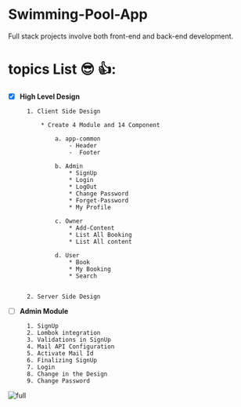 # Swimming-Pool-App
Full stack projects involve both front-end and back-end development.




# topics List :sunglasses: 👍:





- [x] **High Level Design**

        1. Client Side Design
         
            * Create 4 Module and 14 Component
            
                a. app-common
                    - Header 
                    -  Footer

                b. Admin
                    * SignUp
                    * Login
                    * LogOut
                    * Change Password
                    * Forget-Password
                    * My Profile
                   
                c. Owner
                    * Add-Content
                    * List All Booking
                    * List All content
                   
                d. User
                    * Book
                    * My Booking
                    * Search 


        2. Server Side Design
 
 
 - [ ] **Admin Module**

         1. SignUp
         2. Lombok integration
         3. Validations in SignUp
         4. Mail API Configuration
         5. Activate Mail Id
         6. Finalizing SignUp
         7. Login
         8. Change in the Design
         9. Change Password



![full](https://user-images.githubusercontent.com/97358095/222307543-fc84a45c-616a-4b04-abf9-1e5efcf5bf67.png)
